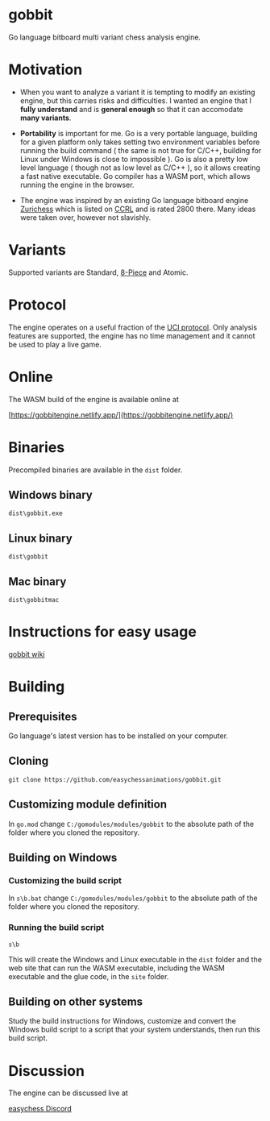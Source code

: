 # gobbit

Go language bitboard multi variant chess analysis engine.

# Motivation

- When you want to analyze a variant it is tempting to modify an existing engine, but this carries risks and difficulties. I wanted an engine that I **fully understand** and is **general enough** so that it can accomodate **many variants**.

- **Portability** is important for me. Go is a very portable language, building for a given platform only takes setting two environment variables before running the build command ( the same is not true for C/C++, building for Linux under Windows is close to impossible ). Go is also a pretty low level language ( though not as low level as C/C++ ), so it allows creating a fast native executable. Go compiler has a WASM port, which allows running the engine in the browser.

- The engine was inspired by an existing Go language bitboard engine [Zurichess](https://bitbucket.org/zurichess/zurichess/src/master/) which is listed on [CCRL](https://ccrl.chessdom.com/ccrl/4040/cgi/engine_details.cgi?print=Details&each_game=1&eng=Zurichess%20Neuchatel%2064-bit) and is rated 2800 there. Many ideas were taken over, however not slavishly.

# Variants

Supported variants are Standard, [8-Piece](https://www.chessvariants.com/rules/8-piece-chess) and Atomic.

# Protocol

The engine operates on a useful fraction of the [UCI protocol](http://wbec-ridderkerk.nl/html/UCIProtocol.html). Only analysis features are supported, the engine has no time management and it cannot be used to play a live game.

# Online

The WASM build of the engine is available online at

[https://gobbitengine.netlify.app/](https://gobbitengine.netlify.app/)

# Binaries

Precompiled binaries are available in the `dist` folder.

## Windows binary

`dist\gobbit.exe`

## Linux binary

`dist\gobbit`

## Mac binary

`dist\gobbitmac`

# Instructions for easy usage

[gobbit wiki](https://github.com/easychessanimations/gobbit/wiki/Wiki)

# Building

## Prerequisites

Go language's latest version has to be installed on your computer.

## Cloning

```
git clone https://github.com/easychessanimations/gobbit.git
```

## Customizing module definition

In `go.mod` change `C:/gomodules/modules/gobbit` to the absolute path of the folder where you cloned the repository.

## Building on Windows

### Customizing the build script

In `s\b.bat` change `C:/gomodules/modules/gobbit` to the absolute path of the folder where you cloned the repository.

### Running the build script

```
s\b
```

This will create the Windows and Linux executable in the `dist` folder and the web site that can run the WASM executable, including the WASM executable and the glue code, in the `site` folder.

## Building on other systems

Study the build instructions for Windows, customize and convert the Windows build script to a script that your system understands, then run this build script.

# Discussion

The engine can be discussed live at

[easychess Discord](https://discord.gg/RKJDzJj)
